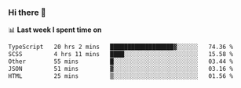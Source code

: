 ### Hi there 👋

<!--
**DBvc/DBvc** is a ✨ _special_ ✨ repository because its `README.md` (this file) appears on your GitHub profile.

Here are some ideas to get you started:

- 🔭 I’m currently working on ...
- 🌱 I’m currently learning ...
- 👯 I’m looking to collaborate on ...
- 🤔 I’m looking for help with ...
- 💬 Ask me about ...
- 📫 How to reach me: ...
- 😄 Pronouns: ...
- ⚡ Fun fact: ...
-->

📊 **Last week I spent time on**
<!--START_SECTION:waka-->

```txt
TypeScript   20 hrs 2 mins   ██████████████████▓░░░░░░   74.36 %
SCSS         4 hrs 11 mins   ████░░░░░░░░░░░░░░░░░░░░░   15.58 %
Other        55 mins         █░░░░░░░░░░░░░░░░░░░░░░░░   03.44 %
JSON         51 mins         ▓░░░░░░░░░░░░░░░░░░░░░░░░   03.16 %
HTML         25 mins         ▒░░░░░░░░░░░░░░░░░░░░░░░░   01.56 %
```

<!--END_SECTION:waka-->
